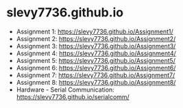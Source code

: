 # slevy7736.github.io

- Assignment 1: https://slevy7736.github.io/Assignment1/
- Assignment 2: https://slevy7736.github.io/Assignment2/
- Assignment 3: https://slevy7736.github.io/Assignment3/
- Assignment 4: https://slevy7736.github.io/Assignment4/
- Assignment 5: https://slevy7736.github.io/Assignment5/
- Assignment 6: https://slevy7736.github.io/Assignment6/
- Assignment 7: https://slevy7736.github.io/Assignment7/
- Assignment 8: https://slevy7736.github.io/Assignment8/
- Hardware - Serial Communication: https://slevy7736.github.io/serialcomm/
